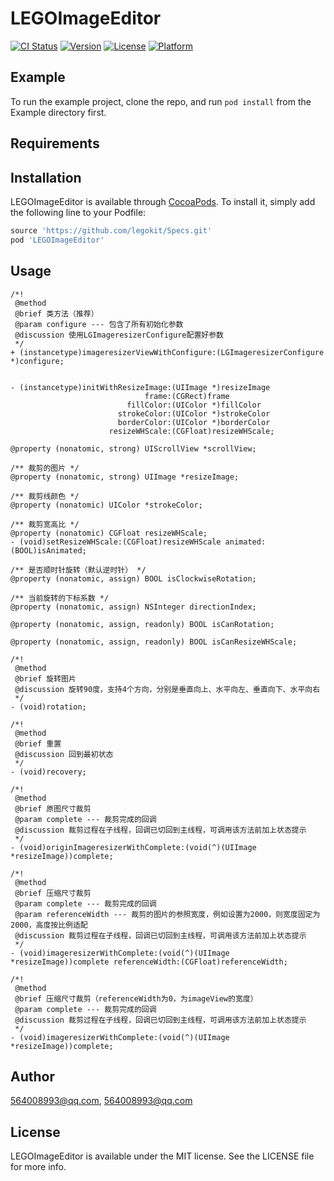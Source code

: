 # LEGOImageEditor

[![CI Status](https://img.shields.io/travis/564008993@qq.com/LEGOImageEditor.svg?style=flat)](https://travis-ci.org/564008993@qq.com/LEGOImageEditor)
[![Version](https://img.shields.io/cocoapods/v/LEGOImageEditor.svg?style=flat)](https://cocoapods.org/pods/LEGOImageEditor)
[![License](https://img.shields.io/cocoapods/l/LEGOImageEditor.svg?style=flat)](https://cocoapods.org/pods/LEGOImageEditor)
[![Platform](https://img.shields.io/cocoapods/p/LEGOImageEditor.svg?style=flat)](https://cocoapods.org/pods/LEGOImageEditor)

## Example

To run the example project, clone the repo, and run `pod install` from the Example directory first.

## Requirements

## Installation

LEGOImageEditor is available through [CocoaPods](https://cocoapods.org). To install
it, simply add the following line to your Podfile:

```ruby
source 'https://github.com/legokit/Specs.git'
pod 'LEGOImageEditor'
```
## Usage

```
/*!
 @method
 @brief 类方法（推荐）
 @param configure --- 包含了所有初始化参数
 @discussion 使用LGImageresizerConfigure配置好参数
 */
+ (instancetype)imageresizerViewWithConfigure:(LGImageresizerConfigure *)configure;


- (instancetype)initWithResizeImage:(UIImage *)resizeImage
                              frame:(CGRect)frame
                          fillColor:(UIColor *)fillColor
                        strokeColor:(UIColor *)strokeColor
                        borderColor:(UIColor *)borderColor
                      resizeWHScale:(CGFloat)resizeWHScale;

@property (nonatomic, strong) UIScrollView *scrollView;

/** 裁剪的图片 */
@property (nonatomic, strong) UIImage *resizeImage;

/** 裁剪线颜色 */
@property (nonatomic) UIColor *strokeColor;

/** 裁剪宽高比 */
@property (nonatomic) CGFloat resizeWHScale;
- (void)setResizeWHScale:(CGFloat)resizeWHScale animated:(BOOL)isAnimated;

/** 是否顺时针旋转（默认逆时针） */
@property (nonatomic, assign) BOOL isClockwiseRotation;

/** 当前旋转的下标系数 */
@property (nonatomic, assign) NSInteger directionIndex;

@property (nonatomic, assign, readonly) BOOL isCanRotation;

@property (nonatomic, assign, readonly) BOOL isCanResizeWHScale;

/*!
 @method
 @brief 旋转图片
 @discussion 旋转90度，支持4个方向，分别是垂直向上、水平向左、垂直向下、水平向右
 */
- (void)rotation;

/*!
 @method
 @brief 重置
 @discussion 回到最初状态
 */
- (void)recovery;

/*!
 @method
 @brief 原图尺寸裁剪
 @param complete --- 裁剪完成的回调
 @discussion 裁剪过程在子线程，回调已切回到主线程，可调用该方法前加上状态提示
 */
- (void)originImageresizerWithComplete:(void(^)(UIImage *resizeImage))complete;

/*!
 @method
 @brief 压缩尺寸裁剪
 @param complete --- 裁剪完成的回调
 @param referenceWidth --- 裁剪的图片的参照宽度，例如设置为2000，则宽度固定为2000，高度按比例适配
 @discussion 裁剪过程在子线程，回调已切回到主线程，可调用该方法前加上状态提示
 */
- (void)imageresizerWithComplete:(void(^)(UIImage *resizeImage))complete referenceWidth:(CGFloat)referenceWidth;

/*!
 @method
 @brief 压缩尺寸裁剪（referenceWidth为0，为imageView的宽度）
 @param complete --- 裁剪完成的回调
 @discussion 裁剪过程在子线程，回调已切回到主线程，可调用该方法前加上状态提示
 */
- (void)imageresizerWithComplete:(void(^)(UIImage *resizeImage))complete;
```

## Author

564008993@qq.com, 564008993@qq.com

## License

LEGOImageEditor is available under the MIT license. See the LICENSE file for more info.

